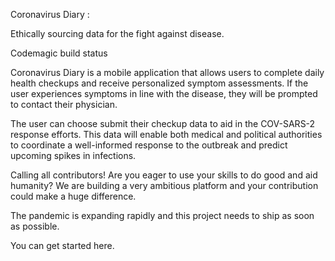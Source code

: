 Coronavirus Diary :
 
Ethically sourcing data for the fight against disease.

Codemagic build status

Coronavirus Diary is a mobile application that allows users to complete daily health checkups and receive personalized symptom assessments. If the user experiences symptoms in line with the disease, they will be prompted to contact their physician.

The user can choose submit their checkup data to aid in the COV-SARS-2 response efforts. This data will enable both medical and political authorities to coordinate a well-informed response to the outbreak and predict upcoming spikes in infections.

Calling all contributors!
Are you eager to use your skills to do good and aid humanity? We are building a very ambitious platform and your contribution could make a huge difference.

The pandemic is expanding rapidly and this project needs to ship as soon as possible.

You can get started here.
